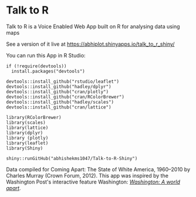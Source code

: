 # Talk to R 

Talk to R is a Voice Enabled Web App built on R for analysing data using maps

See a version of it live at https://abhiplot.shinyapps.io/talk_to_r_shiny/

You can run this App in R Studio:

```
if (!require(devtools))
  install.packages("devtools")

devtools::install_github("rstudio/leaflet")
devtools::install_github("hadley/dplyr")
devtools::install_github("cran/plotly")
devtools::install_github("cran/RColorBrewer")
devtools::install_github("hadley/scales")
devtools::install_github("cran/lattice")

library(RColorBrewer)
library(scales)
library(lattice)
library(dplyr)
library (plotly)
library(leaflet)
library(Shiny)

shiny::runGitHub("abhishekms1047/Talk-to-R-Shiny")

```

Data compiled for Coming Apart: The State of White America, 1960–2010 by Charles Murray (Crown Forum, 2012). 
This app was inspired by the Washington Post's interactive feature Washington: _[Washington: A world apart](http://www.washingtonpost.com/sf/local/2013/11/09/washington-a-world-apart/)_.

